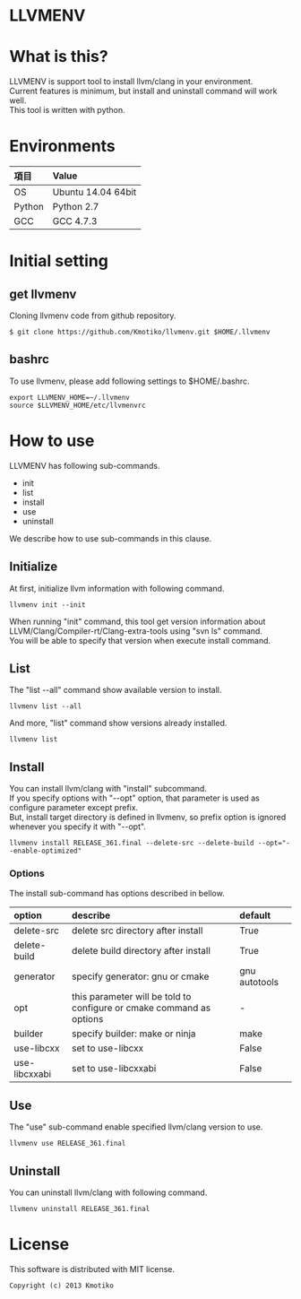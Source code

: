 LLVMENV
==================

# What is this?
LLVMENV is support tool to install llvm/clang in your environment.  
Current features is minimum, but install and uninstall command will work well.  
This tool is written with python.  

# Environments

|項目       |Value       |
|:----------|:----------|
|OS         | Ubuntu 14.04 64bit|
|Python     | Python 2.7|
|GCC        | GCC 4.7.3|


# Initial setting

## get llvmenv
Cloning llvmenv code from github repository.

```
$ git clone https://github.com/Kmotiko/llvmenv.git $HOME/.llvmenv
```

## bashrc
To use llvmenv, please add following settings to $HOME/.bashrc.

```shell
export LLVMENV_HOME=~/.llvmenv
source $LLVMENV_HOME/etc/llvmenvrc
```


# How to use

LLVMENV has following sub-commands.

 * init
 * list
 * install
 * use
 * uninstall

We describe how to use sub-commands in this clause.

## Initialize
At first, initialize llvm information with following command.

```shell
llvmenv init --init
```

When running "init" command, this tool get version information about LLVM/Clang/Compiler-rt/Clang-extra-tools using "svn ls" command.  
You will be able to specify that version when execute install command.  


## List
The "list --all" command show available version to install.

```shell
llvmenv list --all
```

And more, "list" command show versions already installed.

```shell
llvmenv list
```

## Install
You can install llvm/clang with "install" subcommand.  
If you specify options with "--opt" option, that parameter is used as configure parameter except prefix.  
But, install target directory is defined in llvmenv, so prefix option is ignored whenever you specify it with "--opt".  

```shell
llvmenv install RELEASE_361.final --delete-src --delete-build --opt="--enable-optimized"
```

### Options

The install sub-command has options described in bellow.

|option                     | describe                                                            | default       |
|:--------------------------|:--------------------------------------------------------------------|:--------------|
|delete-src                 | delete src directory after install                                  | True          |
|delete-build               | delete build directory after install                                | True          |
|generator                  | specify generator: gnu or cmake                                     | gnu autotools |
|opt                        | this parameter will be told  to configure or cmake command as options       | -             |
|builder                    | specify builder: make or ninja                                      | make          |
|use-libcxx                 | set to use-libcxx                                                   | False         |
|use-libcxxabi              | set to use-libcxxabi                                                | False         |


## Use
The "use" sub-command enable specified llvm/clang version to use.


```shell
llvmenv use RELEASE_361.final
```

## Uninstall
You can uninstall llvm/clang with following command.

```shell
llvmenv uninstall RELEASE_361.final
```


# License

This software is distributed with MIT license.

```
Copyright (c) 2013 Kmotiko
```
